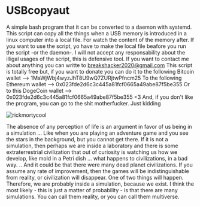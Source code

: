 # USBcopyaut
A simple bash program that it can be converted to a daemon with systemd.
This script can copy all the things when a USB memory is introduced in a linux computer into a local file. For watch the content of the memory after. 
If you want to use the script, yo have to make the local file beafore you run the script -or the daemon-.
I will not accept any responsability about the illigal usages of the script, this is defensive tool.
If you want to contact me about anything you can writte to breakshacker2020@gmail.com
This script is totally free but, if you want to donate you can do it to the following Bitcoin wallet --> 1MaWjWbj4wyzJhT8U9wQ7ZURjtwPfncm25
To the following Ethereum wallet --> 0x023fde2d6c3c445a81fcf0665a49abe87f5be355
Or to this DogeCoin wallet --> 0x023fde2d6c3c445a81fcf0665a49abe87f5be355
<3
And, if you don't like the program, you can go to the shit motherfucker. Just kidding


![rickmortycool](https://user-images.githubusercontent.com/67929659/121566839-314ea780-ca1e-11eb-8ad4-5022b87b18dd.jpg)


The absence of any perception of life is an argument in favor of us being in a simulation ... Like when you are playing an adventure game and you see the stars in the background, but you cannot get there. If it is not a simulation, then perhaps we are inside a laboratory and there is some extraterrestrial civilization that out of curiosity is watching us how we develop, like mold in a Petri dish ... what happens to civilizations, in a bad way. .. And it could be that there were many dead planet civilizations. 
If you assume any rate of improvement, then the games will be indistinguishable from reality, or civilization will disappear. One of two things will happen. Therefore, we are probably inside a simulation, because we exist. I think the most likely - this is just a matter of probability - is that there are many simulations. You can call them reality, or you can call them multiverse.






